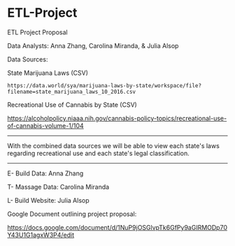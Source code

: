 # ETL-Project

ETL Project Proposal 

Data Analysts: Anna Zhang, Carolina Miranda, & Julia Alsop 

Data Sources:

State Marijuana Laws (CSV)
	
	https://data.world/sya/marijuana-laws-by-state/workspace/file?filename=state_marijuana_laws_10_2016.csv

Recreational Use of Cannabis by State (CSV)

https://alcoholpolicy.niaaa.nih.gov/cannabis-policy-topics/recreational-use-of-cannabis-volume-1/104
____________________________________________________________________________

With the combined data sources we will be able to view each state's laws regarding recreational use and each state's legal classification.
____________________________________________________________________________


E- Build Data: Anna Zhang

T- Massage Data: Carolina Miranda

L- Build Website: Julia Alsop



Google Document outlining project proposal:

https://docs.google.com/document/d/1NuP9jOSGlvpTk6GfPy9aGIRMODp70Y43U1G1agxW3P4/edit
